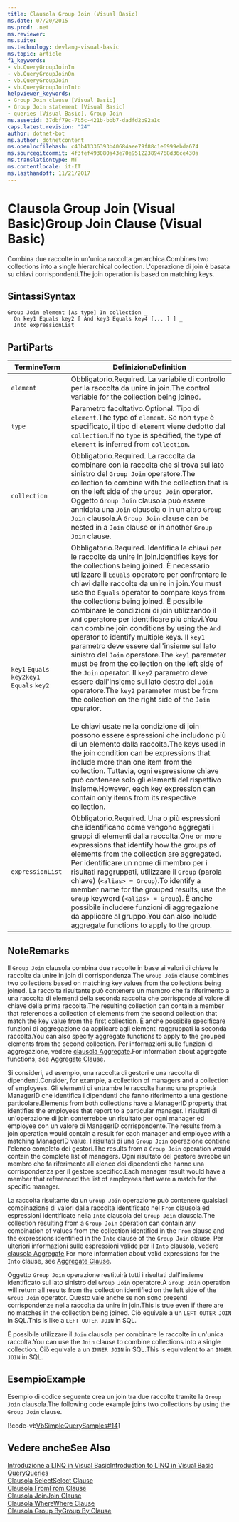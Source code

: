 ```yaml
---
title: Clausola Group Join (Visual Basic)
ms.date: 07/20/2015
ms.prod: .net
ms.reviewer: 
ms.suite: 
ms.technology: devlang-visual-basic
ms.topic: article
f1_keywords:
- vb.QueryGroupJoinIn
- vb.QueryGroupJoinOn
- vb.QueryGroupJoin
- vb.QueryGroupJoinInto
helpviewer_keywords:
- Group Join clause [Visual Basic]
- Group Join statement [Visual Basic]
- queries [Visual Basic], Group Join
ms.assetid: 37dbf79c-7b5c-421b-bbb7-dadfd2b92a1c
caps.latest.revision: "24"
author: dotnet-bot
ms.author: dotnetcontent
ms.openlocfilehash: c43b41336393b40684aee79f88c1e6999ebda674
ms.sourcegitcommit: 4f3fef493080a43e70e951223894768d36ce430a
ms.translationtype: MT
ms.contentlocale: it-IT
ms.lasthandoff: 11/21/2017
---
```

# <a name="group-join-clause-visual-basic"></a><span data-ttu-id="466df-102">Clausola Group Join (Visual Basic)</span><span class="sxs-lookup"><span data-stu-id="466df-102">Group Join Clause (Visual Basic)</span></span>
<span data-ttu-id="466df-103">Combina due raccolte in un'unica raccolta gerarchica.</span><span class="sxs-lookup"><span data-stu-id="466df-103">Combines two collections into a single hierarchical collection.</span></span> <span data-ttu-id="466df-104">L'operazione di join è basata su chiavi corrispondenti.</span><span class="sxs-lookup"><span data-stu-id="466df-104">The join operation is based on matching keys.</span></span>  
  
## <a name="syntax"></a><span data-ttu-id="466df-105">Sintassi</span><span class="sxs-lookup"><span data-stu-id="466df-105">Syntax</span></span>  
  
```  
Group Join element [As type] In collection _  
  On key1 Equals key2 [ And key3 Equals key4 [... ] ] _  
  Into expressionList  
```  
  
## <a name="parts"></a><span data-ttu-id="466df-106">Parti</span><span class="sxs-lookup"><span data-stu-id="466df-106">Parts</span></span>  
  
|<span data-ttu-id="466df-107">Termine</span><span class="sxs-lookup"><span data-stu-id="466df-107">Term</span></span>|<span data-ttu-id="466df-108">Definizione</span><span class="sxs-lookup"><span data-stu-id="466df-108">Definition</span></span>|  
|---|---|  
|`element`|<span data-ttu-id="466df-109">Obbligatorio.</span><span class="sxs-lookup"><span data-stu-id="466df-109">Required.</span></span> <span data-ttu-id="466df-110">La variabile di controllo per la raccolta da unire in join.</span><span class="sxs-lookup"><span data-stu-id="466df-110">The control variable for the collection being joined.</span></span>|  
|`type`|<span data-ttu-id="466df-111">Parametro facoltativo.</span><span class="sxs-lookup"><span data-stu-id="466df-111">Optional.</span></span> <span data-ttu-id="466df-112">Tipo di `element`.</span><span class="sxs-lookup"><span data-stu-id="466df-112">The type of `element`.</span></span> <span data-ttu-id="466df-113">Se non `type` è specificato, il tipo di `element` viene dedotto dal `collection`.</span><span class="sxs-lookup"><span data-stu-id="466df-113">If no `type` is specified, the type of `element` is inferred from `collection`.</span></span>|  
|`collection`|<span data-ttu-id="466df-114">Obbligatorio.</span><span class="sxs-lookup"><span data-stu-id="466df-114">Required.</span></span> <span data-ttu-id="466df-115">La raccolta da combinare con la raccolta che si trova sul lato sinistro del `Group Join` operatore.</span><span class="sxs-lookup"><span data-stu-id="466df-115">The collection to combine with the collection that is on the left side of the `Group Join` operator.</span></span> <span data-ttu-id="466df-116">Oggetto `Group Join` clausola può essere annidata una `Join` clausola o in un altro `Group Join` clausola.</span><span class="sxs-lookup"><span data-stu-id="466df-116">A `Group Join` clause can be nested in a `Join` clause or in another `Group Join` clause.</span></span>|  
|<span data-ttu-id="466df-117">`key1` `Equals` `key2`</span><span class="sxs-lookup"><span data-stu-id="466df-117">`key1` `Equals` `key2`</span></span>|<span data-ttu-id="466df-118">Obbligatorio.</span><span class="sxs-lookup"><span data-stu-id="466df-118">Required.</span></span> <span data-ttu-id="466df-119">Identifica le chiavi per le raccolte da unire in join.</span><span class="sxs-lookup"><span data-stu-id="466df-119">Identifies keys for the collections being joined.</span></span> <span data-ttu-id="466df-120">È necessario utilizzare il `Equals` operatore per confrontare le chiavi dalle raccolte da unire in join.</span><span class="sxs-lookup"><span data-stu-id="466df-120">You must use the `Equals` operator to compare keys from the collections being joined.</span></span> <span data-ttu-id="466df-121">È possibile combinare le condizioni di join utilizzando il `And` operatore per identificare più chiavi.</span><span class="sxs-lookup"><span data-stu-id="466df-121">You can combine join conditions by using the `And` operator to identify multiple keys.</span></span> <span data-ttu-id="466df-122">Il `key1` parametro deve essere dall'insieme sul lato sinistro del `Join` operatore.</span><span class="sxs-lookup"><span data-stu-id="466df-122">The `key1` parameter must be from the collection on the left side of the `Join` operator.</span></span> <span data-ttu-id="466df-123">Il `key2` parametro deve essere dall'insieme sul lato destro del `Join` operatore.</span><span class="sxs-lookup"><span data-stu-id="466df-123">The `key2` parameter must be from the collection on the right side of the `Join` operator.</span></span><br /><br /> <span data-ttu-id="466df-124">Le chiavi usate nella condizione di join possono essere espressioni che includono più di un elemento dalla raccolta.</span><span class="sxs-lookup"><span data-stu-id="466df-124">The keys used in the join condition can be expressions that include more than one item from the collection.</span></span> <span data-ttu-id="466df-125">Tuttavia, ogni espressione chiave può contenere solo gli elementi del rispettivo insieme.</span><span class="sxs-lookup"><span data-stu-id="466df-125">However, each key expression can contain only items from its respective collection.</span></span>|  
|`expressionList`|<span data-ttu-id="466df-126">Obbligatorio.</span><span class="sxs-lookup"><span data-stu-id="466df-126">Required.</span></span> <span data-ttu-id="466df-127">Una o più espressioni che identificano come vengono aggregati i gruppi di elementi dalla raccolta.</span><span class="sxs-lookup"><span data-stu-id="466df-127">One or more expressions that identify how the groups of elements from the collection are aggregated.</span></span> <span data-ttu-id="466df-128">Per identificare un nome di membro per i risultati raggruppati, utilizzare il `Group` (parola chiave) (`<alias> = Group`).</span><span class="sxs-lookup"><span data-stu-id="466df-128">To identify a member name for the grouped results, use the `Group` keyword (`<alias> = Group`).</span></span> <span data-ttu-id="466df-129">È anche possibile includere funzioni di aggregazione da applicare al gruppo.</span><span class="sxs-lookup"><span data-stu-id="466df-129">You can also include aggregate functions to apply to the group.</span></span>|  
  
## <a name="remarks"></a><span data-ttu-id="466df-130">Note</span><span class="sxs-lookup"><span data-stu-id="466df-130">Remarks</span></span>  
 <span data-ttu-id="466df-131">Il `Group Join` clausola combina due raccolte in base ai valori di chiave le raccolte da unire in join di corrispondenza.</span><span class="sxs-lookup"><span data-stu-id="466df-131">The `Group Join` clause combines two collections based on matching key values from the collections being joined.</span></span> <span data-ttu-id="466df-132">La raccolta risultante può contenere un membro che fa riferimento a una raccolta di elementi della seconda raccolta che corrisponde al valore di chiave della prima raccolta.</span><span class="sxs-lookup"><span data-stu-id="466df-132">The resulting collection can contain a member that references a collection of elements from the second collection that match the key value from the first collection.</span></span> <span data-ttu-id="466df-133">È anche possibile specificare funzioni di aggregazione da applicare agli elementi raggruppati la seconda raccolta.</span><span class="sxs-lookup"><span data-stu-id="466df-133">You can also specify aggregate functions to apply to the grouped elements from the second collection.</span></span> <span data-ttu-id="466df-134">Per informazioni sulle funzioni di aggregazione, vedere [clausola Aggregate](../../../visual-basic/language-reference/queries/aggregate-clause.md).</span><span class="sxs-lookup"><span data-stu-id="466df-134">For information about aggregate functions, see [Aggregate Clause](../../../visual-basic/language-reference/queries/aggregate-clause.md).</span></span>  
  
 <span data-ttu-id="466df-135">Si consideri, ad esempio, una raccolta di gestori e una raccolta di dipendenti.</span><span class="sxs-lookup"><span data-stu-id="466df-135">Consider, for example, a collection of managers and a collection of employees.</span></span> <span data-ttu-id="466df-136">Gli elementi di entrambe le raccolte hanno una proprietà ManagerID che identifica i dipendenti che fanno riferimento a una gestione particolare.</span><span class="sxs-lookup"><span data-stu-id="466df-136">Elements from both collections have a ManagerID property that identifies the employees that report to a particular manager.</span></span> <span data-ttu-id="466df-137">I risultati di un'operazione di join conterrebbe un risultato per ogni manager ed employee con un valore di ManagerID corrispondente.</span><span class="sxs-lookup"><span data-stu-id="466df-137">The results from a join operation would contain a result for each manager and employee with a matching ManagerID value.</span></span> <span data-ttu-id="466df-138">I risultati di una `Group Join` operazione contiene l'elenco completo dei gestori.</span><span class="sxs-lookup"><span data-stu-id="466df-138">The results from a `Group Join` operation would contain the complete list of managers.</span></span> <span data-ttu-id="466df-139">Ogni risultato del gestore avrebbe un membro che fa riferimento all'elenco dei dipendenti che hanno una corrispondenza per il gestore specifico.</span><span class="sxs-lookup"><span data-stu-id="466df-139">Each manager result would have a member that referenced the list of employees that were a match for the specific manager.</span></span>  
  
 <span data-ttu-id="466df-140">La raccolta risultante da un `Group Join` operazione può contenere qualsiasi combinazione di valori dalla raccolta identificato nel `From` clausola ed espressioni identificate nella `Into` clausola del `Group Join` clausola.</span><span class="sxs-lookup"><span data-stu-id="466df-140">The collection resulting from a `Group Join` operation can contain any combination of values from the collection identified in the `From` clause and the expressions identified in the `Into` clause of the `Group Join` clause.</span></span> <span data-ttu-id="466df-141">Per ulteriori informazioni sulle espressioni valide per il `Into` clausola, vedere [clausola Aggregate](../../../visual-basic/language-reference/queries/aggregate-clause.md).</span><span class="sxs-lookup"><span data-stu-id="466df-141">For more information about valid expressions for the `Into` clause, see [Aggregate Clause](../../../visual-basic/language-reference/queries/aggregate-clause.md).</span></span>  
  
 <span data-ttu-id="466df-142">Oggetto `Group Join` operazione restituirà tutti i risultati dall'insieme identificato sul lato sinistro del `Group Join` operatore.</span><span class="sxs-lookup"><span data-stu-id="466df-142">A `Group Join` operation will return all results from the collection identified on the left side of the `Group Join` operator.</span></span> <span data-ttu-id="466df-143">Questo vale anche se non sono presenti corrispondenze nella raccolta da unire in join.</span><span class="sxs-lookup"><span data-stu-id="466df-143">This is true even if there are no matches in the collection being joined.</span></span> <span data-ttu-id="466df-144">Ciò equivale a un `LEFT OUTER JOIN` in SQL.</span><span class="sxs-lookup"><span data-stu-id="466df-144">This is like a `LEFT OUTER JOIN` in SQL.</span></span>  
  
 <span data-ttu-id="466df-145">È possibile utilizzare il `Join` clausola per combinare le raccolte in un'unica raccolta.</span><span class="sxs-lookup"><span data-stu-id="466df-145">You can use the `Join` clause to combine collections into a single collection.</span></span> <span data-ttu-id="466df-146">Ciò equivale a un `INNER JOIN` in SQL.</span><span class="sxs-lookup"><span data-stu-id="466df-146">This is equivalent to an `INNER JOIN` in SQL.</span></span>  
  
## <a name="example"></a><span data-ttu-id="466df-147">Esempio</span><span class="sxs-lookup"><span data-stu-id="466df-147">Example</span></span>  
 <span data-ttu-id="466df-148">Esempio di codice seguente crea un join tra due raccolte tramite la `Group Join` clausola.</span><span class="sxs-lookup"><span data-stu-id="466df-148">The following code example joins two collections by using the `Group Join` clause.</span></span>  
  
 [!code-vb[VbSimpleQuerySamples#14](../../../visual-basic/language-reference/queries/codesnippet/VisualBasic/group-join-clause_1.vb)]  
  
## <a name="see-also"></a><span data-ttu-id="466df-149">Vedere anche</span><span class="sxs-lookup"><span data-stu-id="466df-149">See Also</span></span>  
 [<span data-ttu-id="466df-150">Introduzione a LINQ in Visual Basic</span><span class="sxs-lookup"><span data-stu-id="466df-150">Introduction to LINQ in Visual Basic</span></span>](../../../visual-basic/programming-guide/language-features/linq/introduction-to-linq.md)  
 [<span data-ttu-id="466df-151">Query</span><span class="sxs-lookup"><span data-stu-id="466df-151">Queries</span></span>](../../../visual-basic/language-reference/queries/queries.md)  
 [<span data-ttu-id="466df-152">Clausola Select</span><span class="sxs-lookup"><span data-stu-id="466df-152">Select Clause</span></span>](../../../visual-basic/language-reference/queries/select-clause.md)  
 [<span data-ttu-id="466df-153">Clausola From</span><span class="sxs-lookup"><span data-stu-id="466df-153">From Clause</span></span>](../../../visual-basic/language-reference/queries/from-clause.md)  
 [<span data-ttu-id="466df-154">Clausola Join</span><span class="sxs-lookup"><span data-stu-id="466df-154">Join Clause</span></span>](../../../visual-basic/language-reference/queries/join-clause.md)  
 [<span data-ttu-id="466df-155">Clausola Where</span><span class="sxs-lookup"><span data-stu-id="466df-155">Where Clause</span></span>](../../../visual-basic/language-reference/queries/where-clause.md)  
 [<span data-ttu-id="466df-156">Clausola Group By</span><span class="sxs-lookup"><span data-stu-id="466df-156">Group By Clause</span></span>](../../../visual-basic/language-reference/queries/group-by-clause.md)
